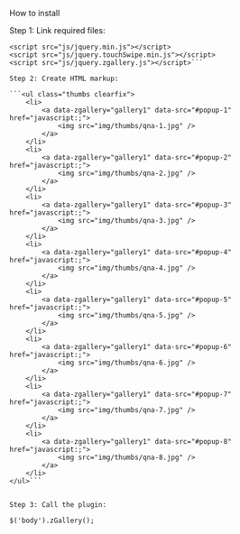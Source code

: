 How to install

Step 1: Link required files:
```<link href="css/jquery.zgallery.css" rel="stylesheet" type="text/css" />
<script src="js/jquery.min.js"></script>
<script src="js/jquery.touchSwipe.min.js"></script>
<script src="js/jquery.zgallery.js"></script>```

Step 2: Create HTML markup:

```<ul class="thumbs clearfix">
    <li>
        <a data-zgallery="gallery1" data-src="#popup-1" href="javascript:;">
            <img src="img/thumbs/qna-1.jpg" />
        </a>
    </li>
    <li>
        <a data-zgallery="gallery1" data-src="#popup-2" href="javascript:;">
            <img src="img/thumbs/qna-2.jpg" />
        </a>
    </li>
    <li>
        <a data-zgallery="gallery1" data-src="#popup-3" href="javascript:;">
            <img src="img/thumbs/qna-3.jpg" />
        </a>
    </li>
    <li>
        <a data-zgallery="gallery1" data-src="#popup-4" href="javascript:;">
            <img src="img/thumbs/qna-4.jpg" />
        </a>
    </li>
    <li>
        <a data-zgallery="gallery1" data-src="#popup-5" href="javascript:;">
            <img src="img/thumbs/qna-5.jpg" />
        </a>
    </li>
    <li>
        <a data-zgallery="gallery1" data-src="#popup-6" href="javascript:;">
            <img src="img/thumbs/qna-6.jpg" />
        </a>
    </li>
    <li>
        <a data-zgallery="gallery1" data-src="#popup-7" href="javascript:;">
            <img src="img/thumbs/qna-7.jpg" />
        </a>
    </li>
    <li>
        <a data-zgallery="gallery1" data-src="#popup-8" href="javascript:;">
            <img src="img/thumbs/qna-8.jpg" />
        </a>
    </li>
</ul>```


Step 3: Call the plugin: 

$('body').zGallery();
